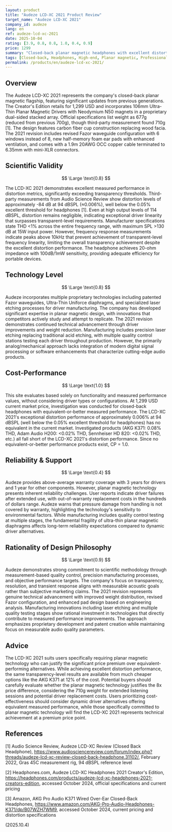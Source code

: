 ```yaml
---
layout: product
title: "Audeze LCD-XC 2021 Product Review"
target_name: "Audeze LCD-XC 2021"
company_id: audeze
lang: en
ref: audeze-lcd-xc-2021
date: 2025-10-04
rating: [3.9, 0.8, 0.8, 1.0, 0.4, 0.9]
price: 1299
summary: "Closed-back planar magnetic headphones with excellent distortion performance and proprietary technologies. No equivalent-or-better competing products exist, resulting in excellent cost-performance."
tags: [Closed-back, Headphones, High-end, Planar magnetic, Professional]
permalink: /products/en/audeze-lcd-xc-2021/
---
```

## Overview

The Audeze LCD-XC 2021 represents the company's closed-back planar magnetic flagship, featuring significant updates from previous generations. The Creator's Edition retails for 1,299 USD and incorporates 106mm Ultra-Thin Planar Magnetic Drivers with Neodymium N50 magnets in a proprietary dual-sided stacked array. Official specifications list weight as 677g (reduced from previous 700g), though third-party measurement found 710g [1]. The design features carbon fiber cup construction replacing wood facia. The 2021 revision includes revised Fazor waveguide configuration with 6 windows instead of 8, new half-memory foam ear pads with enhanced ventilation, and comes with a 1.9m 20AWG OCC copper cable terminated to 6.35mm with mini-XLR connectors.

## Scientific Validity

$$ \Large \text{0.8} $$

The LCD-XC 2021 demonstrates excellent measured performance in distortion metrics, significantly exceeding transparency thresholds. Third-party measurements from Audio Science Review show distortion levels of approximately -84 dB at 94 dBSPL (≈0.006%), well below the 0.05% excellent threshold for headphones [1]. Even at high output levels of 114 dBSPL, distortion remains negligible, indicating exceptional driver linearity that surpasses transparent-level requirements. Manufacturer specifications state THD <1% across the entire frequency range, with maximum SPL >130 dB at 15W input power. However, frequency response measurements indicate peaks above 10kHz that prevent achievement of transparent-level frequency linearity, limiting the overall transparency achievement despite the excellent distortion performance. The headphone achieves 20-ohm impedance with 100dB/1mW sensitivity, providing adequate efficiency for portable devices.

## Technology Level

$$ \Large \text{0.8} $$

Audeze incorporates multiple proprietary technologies including patented Fazor waveguides, Ultra-Thin Uniforce diaphragms, and specialized laser etching processes for driver manufacturing. The company has developed significant expertise in planar magnetic design, with innovations that competitors actively study and attempt to replicate. The 2021 revision demonstrates continued technical advancement through driver improvements and weight reduction. Manufacturing includes precision laser etching replacing traditional acid etching, with multiple quality control stations testing each driver throughout production. However, the primarily analog/mechanical approach lacks integration of modern digital signal processing or software enhancements that characterize cutting-edge audio products.

## Cost-Performance

$$ \Large \text{1.0} $$

This site evaluates based solely on functionality and measured performance values, without considering driver types or configurations. At 1,299 USD current market price, investigation was conducted for closed-back headphones with equivalent-or-better measured performance. The LCD-XC 2021's exceptional distortion performance of approximately 0.006% at 94 dBSPL (well below the 0.05% excellent threshold for headphones) has no equivalent in the current market. Investigated products (AKG K371: 0.08% THD, Adam Audio H200: <0.02% THD, Sennheiser HD 820: <0.02% THD, etc.) all fall short of the LCD-XC 2021's distortion performance. Since no equivalent-or-better performance products exist, CP = 1.0.

## Reliability & Support

$$ \Large \text{0.4} $$

Audeze provides above-average warranty coverage with 3 years for drivers and 1 year for other components. However, planar magnetic technology presents inherent reliability challenges. User reports indicate driver failures after extended use, with out-of-warranty replacement costs in the hundreds of dollars range. Audeze warns that pressure damage from handling is not covered by warranty, highlighting the technology's sensitivity to environmental factors. While manufacturing includes quality control testing at multiple stages, the fundamental fragility of ultra-thin planar magnetic diaphragms affects long-term reliability expectations compared to dynamic driver alternatives.

## Rationality of Design Philosophy

$$ \Large \text{0.9} $$

Audeze demonstrates strong commitment to scientific methodology through measurement-based quality control, precision manufacturing processes, and objective performance targets. The company's focus on transparency, resolution, and transient response aligns with measurable acoustic goals rather than subjective marketing claims. The 2021 revision represents genuine technical advancement with improved weight distribution, revised Fazor configuration, and enhanced pad design based on engineering analysis. Manufacturing innovations including laser etching and multiple quality testing stages show rational investment in technologies that directly contribute to measured performance improvements. The approach emphasizes proprietary development and patent creation while maintaining focus on measurable audio quality parameters.

## Advice

The LCD-XC 2021 suits users specifically requiring planar magnetic technology who can justify the significant price premium over equivalent-performing alternatives. While achieving excellent distortion performance, the same transparency-level results are available from much cheaper options like the AKG K371 at 12% of the cost. Potential buyers should carefully evaluate whether the planar magnetic technology justifies the 8x price difference, considering the 710g weight for extended listening sessions and potential driver replacement costs. Users prioritizing cost-effectiveness should consider dynamic driver alternatives offering equivalent measured performance, while those specifically committed to planar magnetic technology will find the LCD-XC 2021 represents technical achievement at a premium price point.

## References

[1] Audio Science Review, Audeze LCD-XC Review (Closed Back Headphone), https://www.audiosciencereview.com/forum/index.php?threads/audeze-lcd-xc-review-closed-back-headphone.31102/, February 2022, Gras 45C measurement rig, 94 dBSPL reference level

[2] Headphones.com, Audeze LCD-XC Headphones 2021 Creator's Edition, https://headphones.com/products/audeze-lcd-xc-headphones-2021-creators-edition, accessed October 2024, official specifications and current pricing

[3] Amazon, AKG Pro Audio K371 Wired Over-Ear Closed-Back Headphones, https://www.amazon.com/AKG-Pro-Audio-Headphones-K371/dp/B07WZH7WM9, accessed October 2024, current pricing and distortion specifications

(2025.10.4)